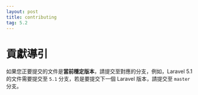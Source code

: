 ```yaml
---
layout: post
title: contributing
tag: 5.2
---
```

# 貢獻導引

如果您正要提交的文件是**當前穩定版本**，請提交至對應的分支，例如，Laravel 5.1 的文件需要提交至 `5.1` 分支，若是要提交下一個 Laravel 版本，請提交至 `master` 分支。
